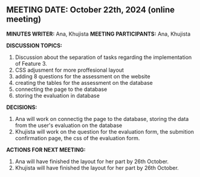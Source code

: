 ## **MEETING DATE:** October 22th, 2024  (online meeting)

**MINUTES WRITER:** Ana, Khujista
**MEETING PARTICIPANTS:** Ana, Khujista

**DISCUSSION TOPICS:**
  1. Discussion about the separation of tasks regarding the implementation of Feature 3.
  2. CSS adjusment for more proffesional layout
  3. adding 8 questions for the assessment on the website
  4. creating the tables for the assessment on the database
  5. connecting the page to the database
  6. storing the evaluation in database
  
**DECISIONS:**  
  1. Ana will work on connectig the page to the database, storing the data from the user's evaluation on the database
  2. Khujista will work on the question for the evaluation form, the submition confirmation page, the css of the evaluation form.


**ACTIONS FOR NEXT MEETING:**
  1. Ana will have finished the layout for her part by 26th October.
  2. Khujista will have finished the layout for her part by 26th October. 

